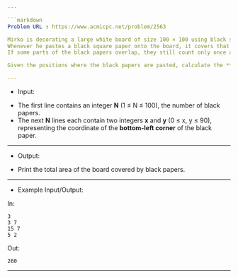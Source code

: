 ```yaml
---

```markdown
Problem URL : https://www.acmicpc.net/problem/2563

Mirko is decorating a large white board of size 100 × 100 using black square papers, each of size 10 × 10.  
Whenever he pastes a black square paper onto the board, it covers that 10 × 10 area.  
If some parts of the black papers overlap, they still count only once as covered area.

Given the positions where the black papers are pasted, calculate the **total black-covered area** on the white board.

---
```

* Input:

- The first line contains an integer **N** (1 ≤ N ≤ 100), the number of black papers.
- The next **N** lines each contain two integers **x** and **y** (0 ≤ x, y ≤ 90), representing the coordinate of the **bottom-left corner** of the black paper.

---
* Output:

- Print the total area of the board covered by black papers.

---
* Example Input/Output:

In:
```
3
3 7
15 7
5 2
```

Out:
```
260
```

---
